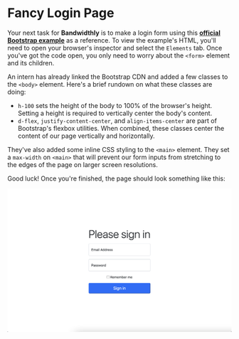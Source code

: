 # Fancy Login Page
Your next task for **Bandwidthly** is to make a login form using this [**official Bootstrap example**](https://getbootstrap.com/docs/5.0/examples/sign-in/) as a reference. To view the example's HTML, you'll need to open your browser's inspector and select the `Elements` tab. Once you've got the code open, you only need to worry about the `<form>` element and its children. 

An intern has already linked the Bootstrap CDN and added a few classes to the `<body>` element. Here's a brief rundown on what these classes are doing: 

- `h-100` sets the height of the body to 100% of the browser's height. Setting a height is required to vertically center the body's content.
- `d-flex`, `justify-content-center`, and `align-items-center` are part of Bootstrap's flexbox utilities. When combined, these classes center the content of our page vertically and horizontally. 

They've also added some inline CSS styling to the `<main>` element. They set a `max-width` on `<main>` that will prevent our form inputs from stretching to the edges of the page on larger screen resolutions. 

Good luck! Once you're finished, the page should look something like this:

![Finished login page](./finished.png)